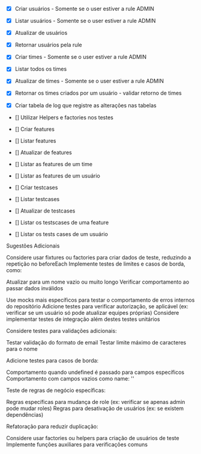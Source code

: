 - [x] Criar usuários - Somente se o user estiver a rule ADMIN
- [x] Listar usuários - Somente se o user estiver a rule ADMIN
- [x] Atualizar de usuários
- [x] Retornar usuários pela rule

- [x] Criar times - Somente se o user estiver a rule ADMIN
- [x] Listar todos os times
- [X] Atualizar de times - Somente se o user estiver a rule ADMIN
- [x] Retornar os times criados por um usuário - validar retorno de times

- [X] Criar tabela de log que registre as alterações nas tabelas

- [] Utilizar Helpers e factories nos testes

- [] Criar features
- [] Listar features
- [] Atualizar de features
- [] Listar as features de um time
- [] Listar as features de um usuário


- [] Criar testcases
- [] Listar testcases
- [] Atualizar de testcases
- [] Listar os testscases de uma feature
- [] Listar os tests cases de um usuário



Sugestões Adicionais

Considere usar fixtures ou factories para criar dados de teste, reduzindo a repetição no beforeEach
Implemente testes de limites e casos de borda, como:

Atualizar para um nome vazio ou muito longo
Verificar comportamento ao passar dados inválidos


Use mocks mais específicos para testar o comportamento de erros internos do repositório
Adicione testes para verificar autorização, se aplicável (ex: verificar se um usuário só pode atualizar equipes próprias)
Considere implementar testes de integração além destes testes unitários

Considere testes para validações adicionais:

Testar validação do formato de email
Testar limite máximo de caracteres para o nome


Adicione testes para casos de borda:

Comportamento quando undefined é passado para campos específicos
Comportamento com campos vazios como name: ''


Teste de regras de negócio específicas:

Regras específicas para mudança de role (ex: verificar se apenas admin pode mudar roles)
Regras para desativação de usuários (ex: se existem dependências)


Refatoração para reduzir duplicação:

Considere usar factories ou helpers para criação de usuários de teste
Implemente funções auxiliares para verificações comuns

